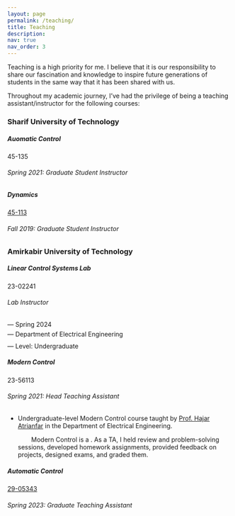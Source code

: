 ```yaml
---
layout: page
permalink: /teaching/
title: Teaching
description: 
nav: true
nav_order: 3
---
```

Teaching is a high priority for me. I believe that it is our responsibility to share our fascination and knowledge to inspire future generations of students in the same way that it has been shared with us. 

Throughout my academic journey, I’ve had the privilege of being a teaching assistant/instructor for the following courses:


<h3 class="mt-4">Sharif University of Technology</h3>

<div class="card mt-3">
  <div class="p-3">
    <div class="row">
      <div class="col-sm-10">
        <h5 class="font-weight-bold">Auomatic Control</h5>
      </div>
      <div class="col-sm-2 text-left text-sm-right">
        <a class="badge font-weight-bold light-blue darken-1 text-uppercase align-middle" target="_blank">
            45-135
        </a>
      </div>
    </div>
    <h6 class="font-italic mt-2 mt-sm-0">Spring 2021: Graduate Student Instructor</h6>
    <ul class="card-text font-weight-light list-group list-group-flush">
    </ul>
  </div>
</div>

<div class="card mt-3">
  <div class="p-3">
    <div class="row">
      <div class="col-sm-10">
        <h5 class="font-weight-bold">Dynamics</h5>
      </div>
      <div class="col-sm-2 text-left text-sm-right">
        <a class="badge font-weight-bold light-blue darken-1 text-uppercase align-middle" href="https://inst.eecs.berkeley.edu/~cs188/fa19/" target="_blank">
            45-113
        </a>
      </div>
    </div>
    <h6 class="font-italic mt-2 mt-sm-0">Fall 2019: Graduate Student Instructor</h6>
    <ul class="card-text font-weight-light list-group list-group-flush">
    </ul>
  </div>
</div>

<h3 class="mt-4">Amirkabir University of Technology</h3>

<div class="card mt-3">
  <div class="p-3">
    <div class="row">
      <div class="col-sm-10">
        <h5 class="font-weight-bold">Linear Control Systems Lab</h5>
      </div>
      <div class="col-sm-2 text-left text-sm-right">
        <a class="badge font-weight-bold light-blue darken-1 text-uppercase align-middle"> 23-02241
        </a>
      </div>
    </div>
    <h6 class="font-italic mt-2 mt-sm-0">Lab Instructor </h6>
    <ul class="card-text font-weight-light list-group list-group-flush" style="list-style-type: none; padding: 0;">  
      <li class="list-group-item" style="border-bottom: none; margin-bottom: 5px;">— Spring 2024</li>  
      <li class="list-group-item" style="border-bottom: none; margin-bottom: 10px;">— Department of Electrical Engineering</li>  
      <li class="list-group-item" style="border-bottom: none; margin-bottom: 7px;">— Level: Undergraduate</li>  
    </ul> 
    <!-- <ul class="card-text font-weight-light list-group list-group-flush">
      <li class="list-group-item">— Spring 2024</li>
      <li class="list-group-item">— Department of Electrical Engineering</li>
      <li class="list-group-item">— Level: Undergraduate</li>
    </ul>-->
  </div>
</div>
 

<div class="card mt-3">
  <div class="p-3">
    <div class="row">
      <div class="col-sm-10">
        <h5 class="font-weight-bold">Modern Control</h5>
      </div>
      <div class="col-sm-2 text-left text-sm-right">
        <a class="badge font-weight-bold light-blue darken-1 text-uppercase align-middle" target="_blank">
            23-56113
        </a>
      </div>
    </div>
    <h6 class="font-italic mt-2 mt-sm-0">Spring 2021: Head Teaching Assistant</h6>
    <ul class="card-text font-weight-light list-group list-group-flush">
      <li class="list-group-item">Undergraduate-level Modern Control course taught by <a href="https://aut.ac.ir/cv/2091/Hajar%20Atrianfar"> Prof. Hajar Atrianfar</a> in the Department of Electrical Engineering.</li>
      <!-- <li class="list-group-item">— Lecture on gaussian mixture models (GMM): <a href="/assets/pdf/teaching/gmm_lecture.pdf">slides</a> and <a href="/assets/pdf/teaching/gmm_lecture_code.zip">code</a></li> -->
      <p style="text-indent:30px;">
          Modern Control is a . As a TA, I held review and problem-solving sessions, developed homework assignments, provided feedback on projects, designed exams, and graded them.
     </p>
    </ul>
  </div>
</div>

<div class="card mt-3">
  <div class="p-3">
    <div class="row">
      <div class="col-sm-10">
        <h5 class="font-weight-bold">Automatic Control</h5>
      </div>
      <div class="col-sm-2 text-left text-sm-right">
        <a class="badge font-weight-bold light-blue darken-1 text-uppercase align-middle" href="https://inst.eecs.berkeley.edu/~cs188/fa19/" target="_blank">
            29-05343 
        </a>
      </div>
    </div>
    <h6 class="font-italic mt-2 mt-sm-0">Spring 2023: Graduate Teaching Assistant</h6>
    <ul class="card-text font-weight-light list-group list-group-flush">
    </ul>
  </div>
</div>
